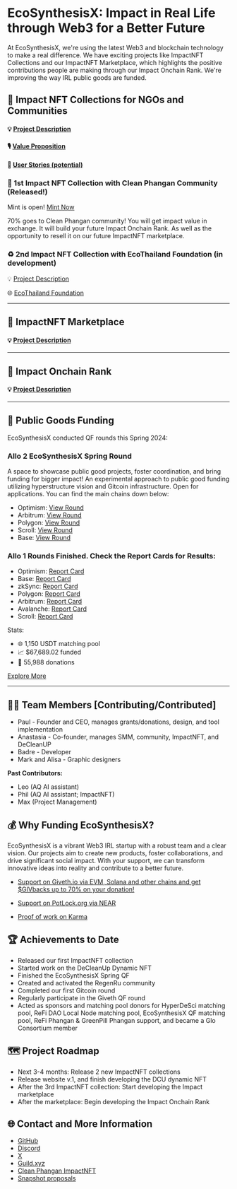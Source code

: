 # EcoSynthesisX: Impact in Real Life through Web3 for a Better Future

At EcoSynthesisX, we're using the latest Web3 and blockchain technology to make a real difference. We have exciting projects like ImpactNFT Collections and our ImpactNFT Marketplace, which highlights the positive contributions people are making through our Impact Onchain Rank. We're improving the way IRL public goods are funded.

## 🌟 Impact NFT Collections for NGOs and Communities

#### 💡 [Project Description](https://github.com/EcoSynthesisX/EcoSyntesisX-Impact-NFTs/blob/main/README.md)
#### 🎙️ [Value Proposition](https://github.com/EcoSynthesisX/EcoSyntesisX-Impact-NFTs/blob/main/Impact%20NFTs%20Value%20Proposition)
#### 👀 [User Stories (potential)](https://github.com/EcoSynthesisX/EcoSyntesisX-Impact-NFTs/blob/main/Impact%20NFTs%20user%20stories)

### 🧹 1st Impact NFT Collection with Clean Phangan Community (Released!)

Mint is open! [Mint Now](https://cleanphangan.impactnft.xyz/)

70% goes to Clean Phangan community! You will get impact value in exchange. It will build your future Impact Onchain Rank. As well as the opportunity to resell it on our future ImpactNFT marketplace.

### ♻️ 2nd Impact NFT Collection with EcoThailand Foundation (in development)

💡 [Project Description](https://github.com/EcoSynthesisX/ImpactNFT-collections-docs/blob/main/2nd-ImpactNFT-EcoThailand.md)

🌐 [EcoThailand Foundation](https://ecothailand.org)

----------------------------

## 🌟 ImpactNFT Marketplace

#### :bulb: [Project Description](https://github.com/EcoSynthesisX/ImpactNFT-Marketplace/blob/main/Impact%20NFT%20Marketplace%20Documentation%20with%20Value%20Proposition%20and%20User%20Stories.md)

----------------------------

## 🌟 Impact Onchain Rank

#### :bulb: [Project Description](https://github.com/EcoSynthesisX/Impact-Onchain-Rank)

----------------------------

## 🌟 Public Goods Funding

EcoSynthesisX conducted QF rounds this Spring 2024:

### Allo 2 EcoSynthesisX Spring Round

A space to showcase public good projects, foster coordination, and bring funding for bigger impact! An experimental approach to public good funding utilizing hyperstructure vision and Gitcoin infrastructure. Open for applications. You can find the main chains down below:
- Optimism: [View Round](https://explorer.gitcoin.co/#/round/10/7)
- Arbitrum: [View Round](https://explorer.gitcoin.co/#/round/42161/12)
- Polygon: [View Round](https://explorer.gitcoin.co/#/round/137/5)
- Scroll: [View Round](https://explorer.gitcoin.co/#/round/534352/3)
- Base: [View Round](https://explorer.gitcoin.co/#/round/8453/5)

### Allo 1 Rounds Finished. Check the Report Cards for Results:

- Optimism: [Report Card](https://explorer.gitcoin.co/#/round/10/0xe7fccab24b5469ff2ff8898875b43a992aacb56f)
- Base: [Report Card](https://explorer.gitcoin.co/#/round/8453/0x5d1b2d06d472ffff89edc666101b56c35d1217d8)
- zkSync: [Report Card](https://explorer.gitcoin.co/#/round/324/0x2dbf25d8b490bc7a3e622309dd99a248c8b82776)
- Polygon: [Report Card](https://explorer.gitcoin.co/#/round/137/0x56e3ad5325f6b10e4d524731f37479d8f17153b7)
- Arbitrum: [Report Card](https://explorer.gitcoin.co/#/round/42161/0x022dea50d223d50eadeebcb42166289f0b98bf77)
- Avalanche: [Report Card](https://explorer.gitcoin.co/#/round/43114/0xc594d81be44372f739f6fed925188df1608aaff3)
- Scroll: [Report Card](https://explorer.gitcoin.co/#/round/534352/0x6a013ad91bd328ab56089860148342d05972dc98)

Stats:
- 🌐 1,150 USDT matching pool
- 📈 $67,689.02 funded
- 🤝 55,988 donations

[Explore More](https://explorer-v1.gitcoin.co/#/round/324/0x2dbf25d8b490bc7a3e622309dd99a248c8b82776)

---

## 👩‍🔬 Team Members [Contributing/Contributed]

- Paul - Founder and CEO, manages grants/donations, design, and tool implementation
- Anastasia - Co-founder, manages SMM, community, ImpactNFT, and DeCleanUP
- Badre - Developer
- Mark and Alisa - Graphic designers

**Past Contributors:**
- Leo (AQ AI assistant)
- Phil (AQ AI assistant; ImpactNFT)
- Max (Project Management)

## 💰 Why Funding EcoSynthesisX?

EcoSynthesisX is a vibrant Web3 IRL startup with a robust team and a clear vision. Our projects aim to create new products, foster collaborations, and drive significant social impact. With your support, we can transform innovative ideas into reality and contribute to a better future.

- [Support on Giveth.io via EVM, Solana and other chains and get $GIVbacks up to 70% on your donation!](https://giveth.io/project/ecosynthesisx-empowering-change-with-blockchain)
- [Support on PotLock.org via NEAR](https://app.potlock.org/?tab=project&projectId=ecosynthesisx.near&referrerId=paul_burg.near)

- [Proof of work on Karma](https://gap.karmahq.xyz/project/ecosynthesisx-1)

## 🏆 Achievements to Date

- Released our first ImpactNFT collection
- Started work on the DeCleanUp Dynamic NFT
- Finished the EcoSynthesisX Spring QF
- Created and activated the RegenRu community
- Completed our first Gitcoin round
- Regularly participate in the Giveth QF round
- Acted as sponsors and matching pool donors for HyperDeSci matching pool, ReFi DAO Local Node matching pool, EcoSynthesisX QF matching pool, ReFi Phangan & GreenPill Phangan support, and became a Glo Consortium member

## 🗺️ Project Roadmap

- Next 3-4 months: Release 2 new ImpactNFT collections
- Release website v.1, and finish developing the DCU dynamic NFT
- After the 3rd ImpactNFT collection: Start developing the Impact marketplace
- After the marketplace: Begin developing the Impact Onchain Rank

## 🌐 Contact and More Information

- [GitHub](https://github.com/EcoSynthesisX)
- [Discord](https://discord.gg/EcoSynthesisX)
- [X](https://twitter.com/EcoSynthesisX)
- [Guild.xyz](https://guild.xyz/ecosynthesisx)
- [Clean Phangan ImpactNFT](https://cleanphangan.impactnft.xyz)
- [Snapshot proposals](https://snapshot.org/#/ecosynthesisx.eth)

